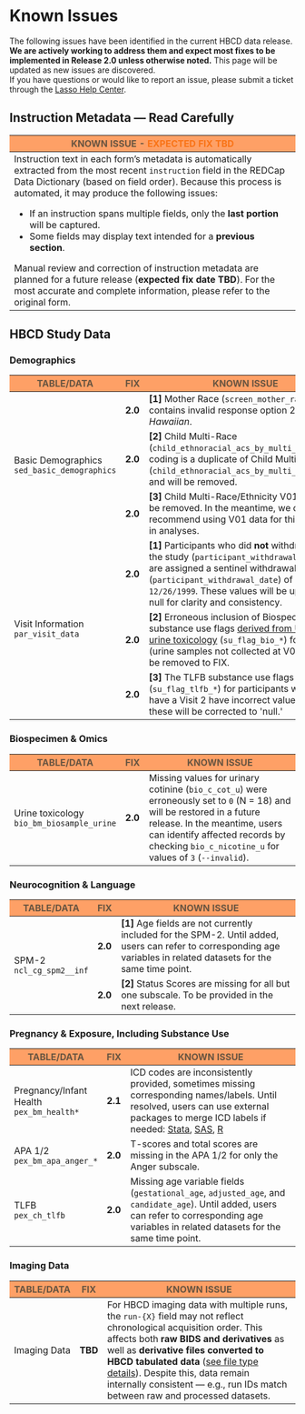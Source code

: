 
# Known Issues

The following issues have been identified in the current HBCD data release. **We are actively working to address them and expect most fixes to be implemented in Release 2.0 unless otherwise noted.** This page will be updated as new issues are discovered.    
If you have questions or would like to report an issue, please submit a ticket through the [Lasso Help Center](https://nbdc.lassoinformatics.com/issue-tracker).

## Instruction Metadata — Read Carefully

<table class="compact-table-no-vertical-lines">
<thead style="background-color: #ff8a42cc; color: #695541ff;">
  <tr>
    <th>KNOWN ISSUE - <span style="color: #f97316;">EXPECTED FIX TBD</span></th>
  </tr>
</thead>
<tbody>
<tr>
<td style="word-wrap: break-word; white-space: normal;">
  Instruction text in each form’s metadata is automatically extracted from the most recent <code>instruction</code> field in the REDCap Data Dictionary (based on field order). Because this process is automated, it may produce the following issues:
  <ul>
    <li>If an instruction spans multiple fields, only the <b>last portion</b> will be captured.</li>
    <li>Some fields may display text intended for a <b>previous section</b>.</li>
  </ul>
  Manual review and correction of instruction metadata are planned for a future release (<b>expected fix date TBD</b>). For the most accurate and complete information, please refer to the original form.</td>
</tr>
</tbody>
</table>

## HBCD Study Data

### <a href="../../instruments/#demo" target="_blank"><i class="fas fa-id-card"></i></a> Demographics
<table class="compact-table-no-vertical-lines">
<thead style="background-color: #ff8a42cc; color: #695541ff;">
  <tr>
    <th style="width: 20%;">TABLE/DATA</th>
    <th style="width: 1%; text-align: center;">FIX</th>
    <th>KNOWN ISSUE</th>
  </tr>
</thead>
<tbody>
<tr>
  <td rowspan="3">Basic Demographics<br><code>sed_basic_demographics</code></td>
  <td><b>2.0</b></td> 
  <td><b>[1]</b> Mother Race (<code>screen_mother_race</code>) contains invalid response option 2 = <i>Hawaiian</i>.</td>
</tr>
<tr>
    <td><b>2.0</b></td> 
  <td style="word-wrap: break-word; white-space: normal;">
  <b>[2]</b> Child Multi-Race (<code>child_ethnoracial_acs_by_multi_race</code>) coding is a duplicate of Child Multi-Ethnicity (<code>child_ethnoracial_acs_by_multi_ethnicity</code>) and will be removed.
  </td>
</tr>
<tr>
<td><b>2.0</b></td> 
<td style="word-wrap: break-word; white-space: normal;">
<b>[3]</b> Child Multi-Race/Ethnicity V01 data will be removed. In the meantime, we do not recommend using V01 data for this variable in analyses.
</td>
</tr>
<tr>
<td rowspan="3">Visit Information<br><code>par_visit_data</code></td>
<td><b>2.0</b></td> 
<td style="word-wrap: break-word; white-space: normal;">
  <b>[1]</b> Participants who did <b>not</b> withdraw from the study (<code>participant_withdrawal</code> = “no”) are assigned a sentinel withdrawal date (<code>participant_withdrawal_date</code>) of <code>12/26/1999</code>. These values will be updated to null for clarity and consistency.
</td>
</tr>
<tr>
<td><b>2.0</b></td> 
<td style="word-wrap: break-word; white-space: normal;">
<b>[2]</b> Erroneous inclusion of Biospec substance use flags <a href="../../instruments/demo/visitinfo/#substance-use-flags">derived from USDTL urine toxicology</a> (<code>su_flag_bio_*</code>) for V02 (urine samples not collected at V02) - will be removed to FIX.
</td>
</tr>
<tr>
<td><b>2.0</b></td> 
<td style="word-wrap: break-word; white-space: normal;">
<b>[3]</b> The TLFB substance use flags (<code>su_flag_tlfb_*</code>) for participants who do not have a Visit 2 have incorrect values of 'no:' these will be corrected to 'null.'
</td>
</tr>
</tr>
</tbody>
</table>

### <a href="../../instruments/#biospec" target="_blank"><i class="fa fa-vial"></i></a> Biospecimen & Omics

<table class="compact-table-no-vertical-lines">
<thead style="background-color: #ff8a42cc; color: #695541ff;">
  <tr>
    <th style="width: 20%;">TABLE/DATA</th>
    <th style="width: 1%; text-align: center;">FIX</th>
    <th>KNOWN ISSUE</th>
  </tr>
</thead>
<tbody>
<tr>
<td>Urine toxicology<br><code>bio_bm_biosample_urine</code></td>
  <td><b>2.0</b></td> 
  <td style="word-wrap: break-word; white-space: normal;">
  Missing values for urinary cotinine (<code>bio_c_cot_u</code>) were erroneously set to <code>0</code> (N = 18) and will be restored in a future release. In the meantime, users can identify affected records by checking <code>bio_c_nicotine_u</code> for values of <code>3</code> (<code>--invalid</code>).
</td>
</tr>
</tbody>
</table>

### <a href="../../instruments/#neurocog" target="_blank"><i class="fa-solid fa-puzzle-piece"></i></a> Neurocognition & Language
<table class="compact-table-no-vertical-lines">
<thead style="background-color: #ff8a42cc; color: #695541ff;">
  <tr>
    <th style="width: 20%;">TABLE/DATA</th>
    <th style="width: 1%; text-align: center;">FIX</th>
    <th>KNOWN ISSUE</th>
  </tr>
</thead>
<tbody>
<tr>
  <td rowspan="2">SPM-2<br><code>ncl_cg_spm2__inf</code></td>
  <td><b>2.0</b></td> 
  <td style="word-wrap: break-word; white-space: normal;">
  <b>[1]</b> Age fields are not currently included for the SPM-2. Until added, users can refer to corresponding age variables in related datasets for the same time point.
</td>
</tr>
<tr>
  <td><b>2.0</b></td> 
  <td style="word-wrap: break-word; white-space: normal;">
  <b>[2]</b> Status Scores are missing for all but one subscale. To be provided in the next release.
</td>
</tr>
</tbody>
</table>

### <a href="../../instruments/#pex" target="_blank"><i class="fa-solid fa-baby"></i></a> Pregnancy & Exposure, Including Substance Use
<table class="compact-table-no-vertical-lines">
<thead style="background-color: #ff8a42cc; color: #695541ff;">
  <tr>
    <th style="width: 20%;">TABLE/DATA</th>
    <th style="width: 1%; text-align: center;">FIX</th>
    <th>KNOWN ISSUE</th>
  </tr>
</thead>
<tbody>
<tr>
  <td>Pregnancy/Infant Health<br><code>pex_bm_health*</code></td>
  <td><b>2.1</b></td> 
  <td style="word-wrap: break-word; white-space: normal;">
  ICD codes are inconsistently provided, sometimes missing corresponding names/labels. Until resolved, users can use external packages to merge ICD labels if needed: <a href="https://www.stata.com/features/overview/icd/">Stata</a>, <a href="https://hcup-us.ahrq.gov/toolssoftware/ccsr/dxccsr.jsp">SAS</a>, <a href="https://www.rdocumentation.org/packages/icd/versions/3.3">R</a>
</td>
</tr>
<tr>
  <td>APA 1/2<br><code>pex_bm_apa_anger_*</code></td>
  <td><b>2.0</b></td> 
  <td style="word-wrap: break-word; white-space: normal;">
  T-scores and total scores are missing in the APA 1/2 for only the Anger subscale.
</td>
</tr>
<tr>
  <td>TLFB<br><code>pex_ch_tlfb</code></td>
  <td><b>2.0</b></td> 
  <td style="word-wrap: break-word; white-space: normal;">
  Missing age variable fields (<code>gestational_age</code>, <code>adjusted_age</code>, and <code>candidate_age</code>). Until added, users can refer to corresponding age variables in related datasets for the same time point.
</td>
</tr>
</tbody>
</table>

### <a href="../../instruments/#mri" target="_blank"><i class="fa fa-brain"></i></a> Imaging Data
<table class="compact-table-no-vertical-lines">
<thead style="background-color: #ff8a42cc; color: #695541ff;">
  <tr>
    <th style="width: 20%;">TABLE/DATA</th>
    <th style="width: 1%; text-align: center;">FIX</th>
    <th>KNOWN ISSUE</th>
  </tr>
</thead>
<tbody>
<tr>
  <td>Imaging Data</td>
  <td><b>TBD</b></td> 
  <td style="word-wrap: break-word; white-space: normal;">
  For HBCD imaging data with multiple runs, the <code>run-{X}</code> field may not reflect chronological acquisition order.  
This affects both <b>raw BIDS and derivatives</b> as well as <b>derivative files converted to HBCD tabulated data</b> (<a href="../../datacuration/overview" target="_blank">see file type details</a>). Despite this, data remain internally consistent — e.g., run IDs match between raw and processed datasets.
</td>
</tr>
</tbody>
</table>


<br>